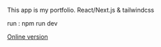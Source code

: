 This app is my portfolio.
React/Next.js & tailwindcss

run : npm run dev

<a href="https://portfolio-2-seven-delta.vercel.app/">Online version</a>
